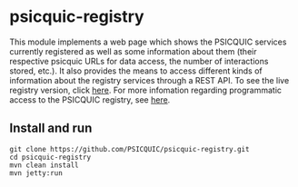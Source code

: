 # psicquic-registry

This module implements a web page which shows the PSICQUIC services currently registered as well as some information about them (their respective psicquic URLs for data access, the number of interactions stored, etc.). It also provides the means to access different kinds of information about the registry services through a REST API. To see the live registry version, click [here](http://www.ebi.ac.uk/Tools/webservices/psicquic/registry/registry?action=STATUS). For more infomation regarding programmatic access to the PSICQUIC registry, see [here](http://psicquic.github.io/Registry.html).

## Install and run

```
git clone https://github.com/PSICQUIC/psicquic-registry.git
cd psicquic-registry
mvn clean install
mvn jetty:run
```
